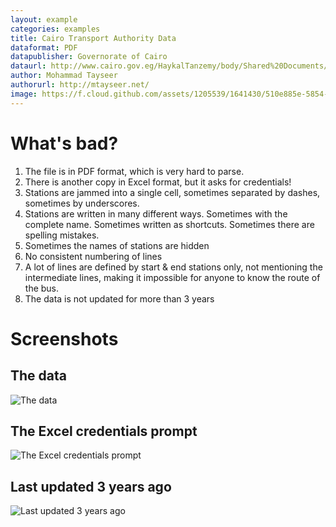 ```yaml
---
layout: example
categories: examples
title: Cairo Transport Authority Data
dataformat: PDF
datapublisher: Governorate of Cairo
dataurl: http://www.cairo.gov.eg/HaykalTanzemy/body/Shared%20Documents/%D9%85%D8%B3%D8%A7%D8%B1%D8%A7%D8%AA%20%D8%AE%D8%B7%D9%88%D8%AA%20%D8%A7%D9%84%D8%A7%D8%AA%D9%88%D8%A8%D9%8A%D8%B3%20%D8%AF%D8%A7%D8%AE%D9%84%20%D9%85%D8%AD%D8%A7%D9%81%D8%B8%D8%A9%20%D8%A7%D9%84%D9%82%D8%A7%D9%87%D8%B1%D8%A9%20.pdf
author: Mohammad Tayseer
authorurl: http://mtayseer.net/
image: https://f.cloud.github.com/assets/1205539/1641430/510e885e-5854-11e3-9adf-f0c57f49fc00.png
---
```


# What's bad?

1. The file is in PDF format, which is very hard to parse.
2. There is another copy in Excel format, but it asks for credentials!
3. Stations are jammed into a single cell, sometimes separated by dashes, sometimes by underscores.
4. Stations are written in many different ways. Sometimes with the complete name. Sometimes written as shortcuts. Sometimes there are spelling mistakes.
5. Sometimes the names of stations are hidden
6. No consistent numbering of lines
7. A lot of lines are defined by start & end stations only, not mentioning the intermediate lines, making it impossible for anyone to know the route of the bus.
8. The data is not updated for more than 3 years

# Screenshots
## The data
![The data](https://f.cloud.github.com/assets/1205539/1641430/510e885e-5854-11e3-9adf-f0c57f49fc00.png)

## The Excel credentials prompt
![The Excel credentials prompt](https://f.cloud.github.com/assets/1205539/1641383/f0a262b6-5852-11e3-86f3-954097c37575.png)

## Last updated 3 years ago
![Last updated 3 years ago](https://f.cloud.github.com/assets/1205539/1641432/64eb3bf6-5854-11e3-9e38-b1c5547bf0ef.png)